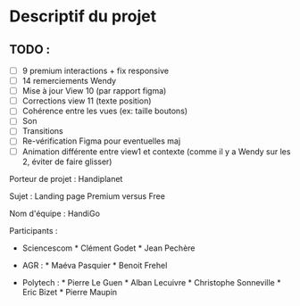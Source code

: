 # Descriptif du projet

## TODO :
- [ ] 9 premium interactions + fix responsive
- [ ] 14 remerciements Wendy
- [ ] Mise à jour View 10 (par rapport figma)
- [ ] Corrections view 11 (texte position)
- [ ] Cohérence entre les vues (ex: taille boutons)
- [ ] Son
- [ ] Transitions
- [ ] Re-vérification Figma pour eventuelles maj
- [ ] Animation différente entre view1 et contexte (comme il y a Wendy sur les 2, éviter de faire glisser)

Porteur de projet : Handiplanet

Sujet : Landing page Premium versus Free

Nom d'équipe : HandiGo

Participants : 
 
- Sciencescom   * Clément Godet
                * Jean Pechère

- AGR :         * Maéva Pasquier
                * Benoit Frehel

- Polytech :    * Pierre Le Guen
                * Alban Lecuivre
                * Christophe Sonneville
                * Eric Bizet
                * Pierre Maupin

